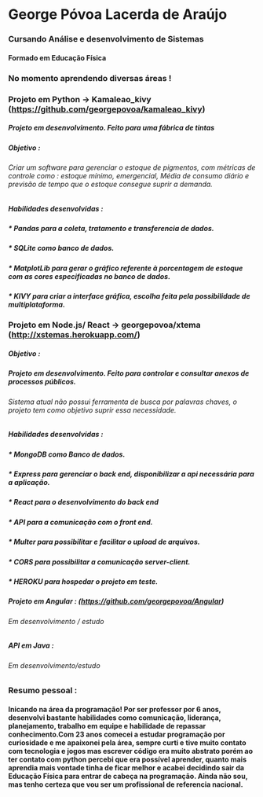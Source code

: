 # George Póvoa Lacerda de Araújo
### Cursando Análise e desenvolvimento de Sistemas
#### Formado em Educação Física

### No momento aprendendo diversas áreas ! 

### Projeto em Python -> Kamaleao_kivy (https://github.com/georgepovoa/kamaleao_kivy) 
##### Projeto em desenvolvimento. Feito para uma fábrica de tintas
##### Objetivo : 
###### Criar um software para gerenciar o estoque de pigmentos, com métricas de controle como : estoque mínimo, emergencial, Média de consumo diário e previsão de tempo que o estoque consegue suprir a demanda.
#####  Habilidades desenvolvidas :
##### * Pandas para a coleta, tratamento e transferencia de dados.
##### * SQLite como banco de dados.
##### * MatplotLib para gerar o gráfico referente à porcentagem de estoque com as cores especificadas no banco de dados.
##### * KIVY para criar a interface gráfica, escolha feita pela possibilidade de multiplataforma.

### Projeto em Node.js/ React -> georgepovoa/xtema (http://xstemas.herokuapp.com/)
##### Objetivo :
##### Projeto em desenvolvimento. Feito para controlar e consultar anexos de processos públicos.  
###### Sistema atual não possui ferramenta de busca por palavras chaves, o projeto tem como objetivo suprir essa necessidade.
##### Habilidades desenvolvidas :
##### * MongoDB como Banco de dados.
##### * Express para gerenciar o back end, disponibilizar a api necessária para a aplicação.
##### * React para o desenvolvimento do back end
##### * API para a comunicação com o front end.
##### * Multer para possibilitar e facilitar o upload de arquivos.
##### * CORS  para possibilitar a comunicação server-client.
##### * HEROKU para hospedar o projeto em teste.

##### Projeto em Angular : (https://github.com/georgepovoa/Angular)

###### Em desenvolvimento / estudo


##### API em Java : 

###### Em desenvolvimento/estudo


### Resumo pessoal : 

#### Inicando na área da programação! Por ser professor por 6 anos, desenvolvi bastante habilidades como comunicação, liderança, planejamento, trabalho em equipe e habilidade de repassar conhecimento.Com 23 anos comecei a estudar programação por curiosidade e me apaixonei pela área, sempre curti e tive muito contato com tecnologia e jogos mas escrever código era muito abstrato porém ao ter contato com python percebi que era possível aprender, quanto mais aprendia mais vontade tinha de ficar melhor e acabei decidindo sair da Educação Física para entrar de cabeça na programação. Ainda não sou, mas tenho certeza que vou ser um profissional de referencia nacional.



<!---
georgepovoa/georgepovoa is a ✨ special ✨ repository because its `README.md` (this file) appears on your GitHub profile.
You can click the Preview link to take a look at your changes.
--->
